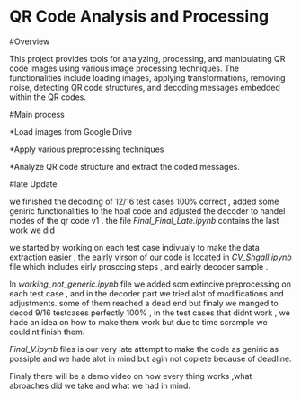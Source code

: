 # QR Code Analysis and Processing
#Overview

This project provides tools for analyzing, processing, and manipulating QR code images using various image processing techniques. The functionalities include loading images, applying transformations, removing noise, detecting QR code structures, and decoding messages embedded within the QR codes.

#Main process

*Load images from Google Drive

*Apply various preprocessing techniques

*Analyze QR code structure and extract the coded messages.


#late Update 

we finished the decoding of 12/16 test cases 100% correct , added some geniric functionalities to the hoal code and adjusted the decoder to handel modes of the qr code v1 .
the file  *Final_Final_Late.ipynb* contains  the last work we did 




we started by working on each test case indivualy to make the data extraction easier , the eairly virson of our code is located in *CV_Shgall.ipynb* file which includes eirly prosccing steps , and eairly decoder sample .

In *working_not_generic.ipynb* file we added som extincive preprocessing on each test case , and in the decoder part we tried alot of modifications and adjustments. some of them reached a dead end but finaly we manged to decod 9/16 testcases perfectly 100% , in the test cases that didnt work , we hade an idea on how to make them work but due to time scrample we couldint finish them. 


*Final_V.ipynb* files is our very late attempt to make the code as geniric as possiple and we hade alot in mind but agin not coplete because of deadline.

Finaly there will be a demo video on how every thing works ,what abroaches did we take and what we had in mind.





